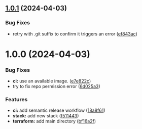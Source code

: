 ## [1.0.1](https://github.com/clook/semantic-release-test/compare/v1.0.0...v1.0.1) (2024-04-03)


### Bug Fixes

* retry with .git suffix to confirm it triggers an error ([ef843ac](https://github.com/clook/semantic-release-test/commit/ef843ac7e4c969c1ad71848a0f3106208229a00f))

# 1.0.0 (2024-04-03)


### Bug Fixes

* **ci:** use an available image. ([e7e822c](https://github.com/clook/semantic-release-test/commit/e7e822cd3aeca8208bc23420e0f76c066242f92c))
* try to fix repo permission error ([6d025a3](https://github.com/clook/semantic-release-test/commit/6d025a3771162f75ed4a40d78d01e42afbd34229))


### Features

* **ci:** add semantic release workflow ([18a8f61](https://github.com/clook/semantic-release-test/commit/18a8f613f259f11c43cbbd34449feb153ab7b5f7))
* **stack:** add new stack ([f511443](https://github.com/clook/semantic-release-test/commit/f5114438371747994fdf3834c87d7c300e63b67f))
* **terraform:** add main directory ([bf16a2f](https://github.com/clook/semantic-release-test/commit/bf16a2f16da7b66614cf78ee530c7c01bc759ffa))
